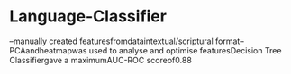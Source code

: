 # Language-Classifier
–manually created featuresfromdataintextual/scriptural format–PCAandheatmapwas used to analyse and optimise featuresDecision Tree Classifiergave a maximumAUC-ROC scoreof0.88
